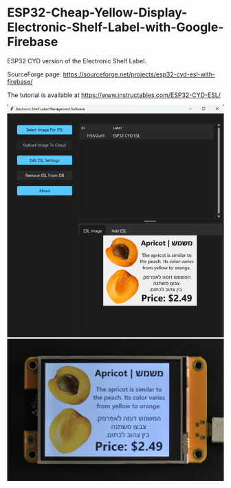 # ESP32-Cheap-Yellow-Display-Electronic-Shelf-Label-with-Google-Firebase
ESP32 CYD version of the Electronic Shelf Label.

SourceForge page: https://sourceforge.net/projects/esp32-cyd-esl-with-firebase/

The tutorial is available at https://www.instructables.com/ESP32-CYD-ESL/

![image text](https://github.com/Northstrix/ESP32-Cheap-Yellow-Display-Electronic-Shelf-Label-with-Google-Firebase/blob/main/V1.0/Images/ESL%20Management%20Software.png)
![image text](https://github.com/Northstrix/ESP32-Cheap-Yellow-Display-Electronic-Shelf-Label-with-Google-Firebase/blob/main/V1.0/Images/IMG_20240621_152023.jpg)

